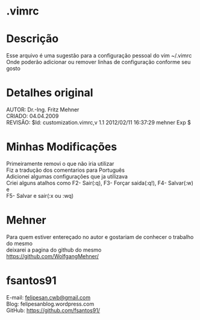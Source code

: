 # .vimrc</br>

# Descrição

  Esse arquivo é uma sugestão para a configuração pessoal do vim ~/.vimrc</br>
  Onde poderão adicionar ou remover linhas de configuração conforme seu gosto</br>

# Detalhes original

  AUTOR:  Dr.-Ing. Fritz Mehner</br>
  CRIADO:  04.04.2009</br>
  REVISÂO:  $Id: customization.vimrc,v 1.1 2012/02/11 16:37:29 mehner Exp $</br>

# Minhas Modificações

  Primeiramente removi o que não iria utilizar</br>
  Fiz a tradução dos comentarios para Português</br>
  Adicionei algumas configurações que ja utilizava</br>
  Criei alguns atalhos como F2- Sair(:q), F3- Forçar saida(:q!), F4- Salvar(:w) e</br>
  F5- Salvar e sair(:x ou :wq)</br>
  
# Mehner

  Para quem estiver entereçado no autor e gostariam de conhecer o trabalho do mesmo</br>
  deixarei a pagina do github do mesmo</br>
  https://github.com/WolfgangMehner/</br>
  
# fsantos91

  E-mail: felipesan.cwb@gmail.com</br>
  Blog: felipesanblog.wordpress.com</br>
  GitHub: https://github.com/fsantos91/</br>
